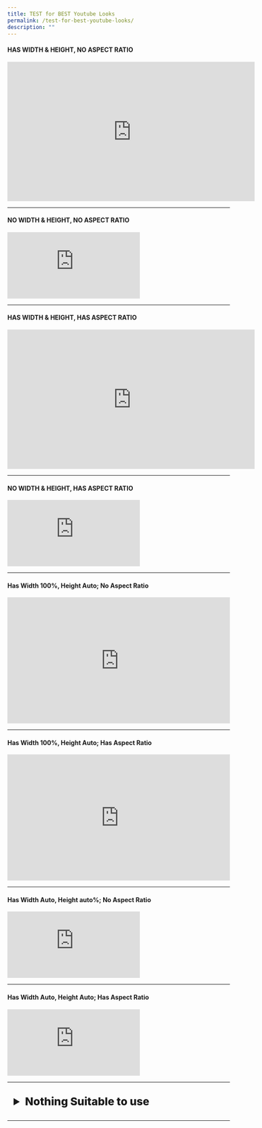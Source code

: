 ```yaml
---
title: TEST for BEST Youtube Looks
permalink: /test-for-best-youtube-looks/
description: ""
---
```

#### HAS WIDTH &amp; HEIGHT, NO ASPECT RATIO

<iframe allowfullscreen="" allow="accelerometer; autoplay; clipboard-write; encrypted-media; gyroscope; picture-in-picture; web-share" frameborder="0" title="YCKSS Journey Through 2020 Part 2" src="https://www.youtube.com/embed/mYRZgy5c-fs" height="315" width="560"></iframe>

-----

#### NO WIDTH &amp; HEIGHT, NO ASPECT RATIO

<iframe allowfullscreen="" allow="accelerometer; autoplay; clipboard-write; encrypted-media; gyroscope; picture-in-picture; web-share" frameborder="0" title="YCKSS Journey Through 2020 Part 2" src="https://www.youtube.com/embed/mYRZgy5c-fs"></iframe>

-----

#### HAS WIDTH &amp; HEIGHT, HAS ASPECT RATIO

<iframe style="aspect-ratio: 1.76991 / 1;" src="https://www.youtube.com/embed/mYRZgy5c-fs" title="YCKSS Journey Through 2020 Part 2, April to May" frameborder="0" allow="accelerometer; autoplay; clipboard-write; encrypted-media; gyroscope; picture-in-picture; web-share" allowfullscreen="" height="315" width="560"></iframe>

-----

#### NO WIDTH &amp; HEIGHT, HAS ASPECT RATIO

<iframe style="aspect-ratio: 1.76991 / 1;" src="https://www.youtube.com/embed/mYRZgy5c-fs" title="YCKSS Journey Through 2020 Part 2, April to May" frameborder="0" allow="accelerometer; autoplay; clipboard-write; encrypted-media; gyroscope; picture-in-picture; web-share" allowfullscreen=""></iframe>

-----

#### Has Width 100%, Height Auto; No Aspect Ratio

<iframe style="aspect-ratio: 1.76991 / 1;" src="https://www.youtube.com/embed/mYRZgy5c-fs" title="YCKSS Journey Through 2020 Part 2, April to May" frameborder="0" allow="accelerometer; autoplay; clipboard-write; encrypted-media; gyroscope; picture-in-picture; web-share" allowfullscreen="" height="auto" width="100%"></iframe>

-----

#### Has Width 100%, Height Auto; Has Aspect Ratio

<iframe style="aspect-ratio: 1.76991 / 1;" src="https://www.youtube.com/embed/mYRZgy5c-fs" title="YCKSS Journey Through 2020 Part 2, April to May" frameborder="0" allow="accelerometer; autoplay; clipboard-write; encrypted-media; gyroscope; picture-in-picture; web-share" allowfullscreen="" height="auto" width="100%"></iframe>

-----

#### Has Width Auto, Height auto%; No Aspect Ratio

<iframe src="https://www.youtube.com/embed/mYRZgy5c-fs;" title="YCKSS Journey Through 2020 Part 2, April to May" frameborder="0" allow="accelerometer; autoplay; clipboard-write; encrypted-media; gyroscope; picture-in-picture; web-share" allowfullscreen="" height="auto" width="auto"></iframe>

-----

#### Has Width Auto, Height Auto; Has Aspect Ratio

<iframe style="aspect-ratio: 1.76991 / 1;" src="https://www.youtube.com/embed/mYRZgy5c-fs" title="YCKSS Journey Through 2020 Part 2, April to May" frameborder="0" allow="accelerometer; autoplay; clipboard-write; encrypted-media; gyroscope; picture-in-picture; web-share" allowfullscreen="" height="auto" width="auto"></iframe><br>


-----

<details style="padding: 1em">
    <summary style="font-size: 1.75em; font-weight: 800"> Nothing Suitable to use</summary>

#### URL COPY FROM WEBBROWSER AND PASTE
[Site Unreachable](https://www.youtube.com/watch?v=mYRZgy5c-fs)

-----

#### URL COPY FROM SHARE BUTTON AND PASTE
[YCKSS Journey Through 2020 Part 2 - YouTube](https://youtu.be/mYRZgy5c-fs?feature=shared)

-----

#### IFRAME COPY FROM SHARE BUTTON AND PASTE

[YouTube](https://www.youtube.com/embed/mYRZgy5c-fs)
	
</details>	

------

